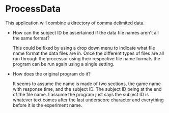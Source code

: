 # ProcessData
This application will combine a directory of comma delimited data.

* How can the subject ID be assertained if the data file names aren't all the same format?

    This could be fixed by using a drop down menu to indicate what file name format the data files are in. Once the different types of         files are all run through the processor using their respective file name formats the program can be run again using a single setting.
    
* How does the original program do it?

    It seems to assume the name is made of two sections, the game name with response time, and the subject ID. The subject ID being at the     end of the file name. I assume the program just says the subject ID is whatever text comes after the last underscore character and         everything before it is the experiment name.
